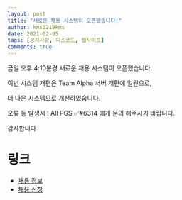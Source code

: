 ```yaml
---
layout: post
title: "새로운 채용 시스템이 오픈했습니다!"
author: kms0219kms
date: 2021-02-05
tags: [공지사항, 디스코드, 웹사이트]
comments: true
---
```


금일 오후 4:10분경 새로운 채용 시스템이 오픈했습니다.

이번 시스템 개편은 Team Alpha 서버 개편에 일원으로, 

더 나은 시스템으로 개선하였습니다.

오류 등 발생시 ! All PGS ✅#6314 에게 문의 해주시기 바랍니다.

감사합니다.

# 링크
+ [채용 정보](https://alphakr.xyz/team/join)
+ [채용 신청](http://recruit.alphakr.xyz/)
